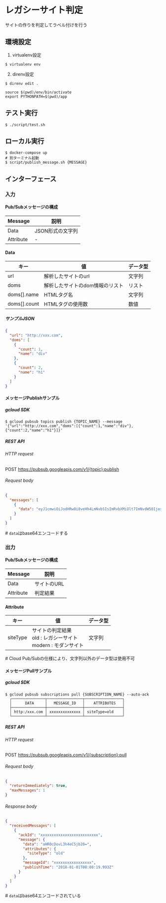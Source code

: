 # レガシーサイト判定
サイトの作りを判定してラベル付けを行う

## 環境設定
1. virtualenv設定

```console
$ virtualenv env
```

2. direnv設定

```console
$ direnv edit .
```

```.envrc
source $(pwd)/env/bin/activate
export PYTHONPATH=$(pwd)/app
```

## テスト実行
```console
$ ./script/test.sh
```


## ローカル実行
```console
$ docker-compose up
# 別ターミナル起動
$ script/publish_message.sh {MESSAGE}
```


## インターフェース
### 入力
#### Pub/Subメッセージの構成
| Message   | 説明             |
| ---       | ---              |
| Data      | JSON形式の文字列 |
| Attribute | -                |

#### Data
| キー         | 値                              | データ型 |
| ---          | ---                             | ---      |
| url          | 解析したサイトのurl             | 文字列   |
| doms         | 解析したサイトのdom情報のリスト | リスト   |
| doms[].name  | HTMLタグ名                      | 文字列   |
| doms[].count | HTMLタグの使用数                | 数値     |

##### サンプルJSON
```json
{
  "url": "http://xxx.com",
  "doms": [
    {
      "count": 1,
      "name": "div"
    },
    {
      "count": 2,
      "name": "h1"
    }
  ]
}
```

#### メッセージPublishサンプル
##### gcloud SDK
```console
$ gcloud pubsub topics publish {TOPIC_NAME} --message '{"url":"http://xxx.com","doms":[{"count":1,"name":"div"},{"count":2,"name":"h1"}]}'
```

##### REST API
###### HTTP request
POST https://pubsub.googleapis.com/v1/{topic}:publish

###### Request body
```json
{
  "messages": [
    {
      "data": "eyJ1cmwiOiJodHRwOi8veHh4LmNvbSIsImRvbXMiOlt7ImNvdW50IjoxLCJuYW1lIjoiZGl2In0seyJjb3VudCI6MiwibmFtZSI6ImgxIn1dfQo="
    }
  ]
}
```

\# `data`はbase64エンコードする


### 出力
#### Pub/Subメッセージの構成
| Message   | 説明        |
| ---       | ---         |
| Data      | サイトのURL |
| Attribute | 判定結果    |

#### Attribute
| キー     | 値                                                                   | データ型 |
| ---      | ---                                                                  | ---      |
| siteType | サイトの判定結果<br>old    : レガシーサイト<br>modern : モダンサイト | 文字列   |

\# Cloud Pub/Subの仕様により、文字列以外のデータ型は使用不可

#### メッセージPullサンプル
##### gcloud SDK
```console
$ gcloud pubsub subscriptions pull {SUBSCRIPTION_NAME} --auto-ack
  ┌───────────────┬────────────────┬─────────────────┐
  │      DATA     │   MESSAGE_ID   │    ATTRIBUTES   │
  ├───────────────┼────────────────┼─────────────────┤
  │ http:/xxx.com │ xxxxxxxxxxxxxx │ siteType=old    │
  └───────────────┴────────────────┴─────────────────┘
```

##### REST API
###### HTTP request
POST https://pubsub.googleapis.com/v1/{subscription}:pull

###### Request body
```json
{
  "returnImmediately": true,
  "maxMessages": 1
}
```

###### Response body
```json
{
  "receivedMessages": [
    {
      "ackId": "xxxxxxxxxxxxxxxxxxxxxxxxxx",
      "message": {
        "data": "aHR0cDovL3h4eC5jb20=",
        "attributes": {
          "siteType": "old"
        },
        "messageId": "xxxxxxxxxxxxxxxxx",
        "publishTime": "2018-01-01T08:08:19.993Z"
      }
    }
  ]
}
```

\# `data`はbase64エンコードされている
